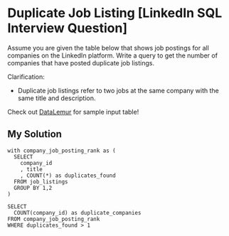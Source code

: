 # Duplicate Job Listing [LinkedIn SQL Interview Question]

Assume you are given the table below that shows job postings for all companies on the LinkedIn platform. Write a query to get the number of companies that have posted duplicate job listings.

Clarification:

- Duplicate job listings refer to two jobs at the same company with the same title and description.

Check out [DataLemur](https://datalemur.com/questions/duplicate-job-listings) for sample input table!

## My Solution

```
with company_job_posting_rank as (
  SELECT 
    company_id
    , title
    , COUNT(*) as duplicates_found
  FROM job_listings
  GROUP BY 1,2
)

SELECT 
  COUNT(company_id) as duplicate_companies
FROM company_job_posting_rank 
WHERE duplicates_found > 1
```